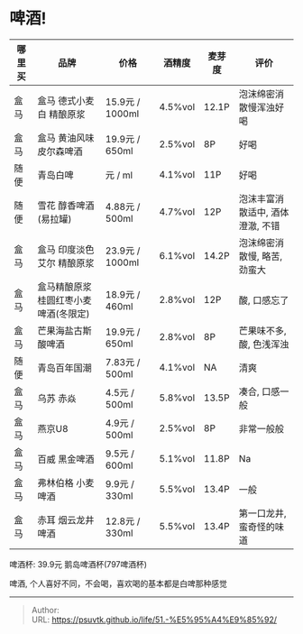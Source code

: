 # 啤酒!


| 哪里买 | 品牌 | 价格 | 酒精度 | 麦芽度 | 评价 |
| ---- |  ----  |  ----  |  ---- |  ----  |  ----  |
| 盒马 | 盒马 德式小麦白 精酿原浆 | 15.9元 / 1000ml | 4.5%vol | 12.1P | 泡沫绵密消散慢浑浊好喝 |
| 盒马 | 盒马 黄油风味皮尔森啤酒  | 19.9元 / 650ml  | 2.5%vol | 8P    | 好喝 |
| 随便 | 青岛白啤  | 元 / ml  | 4.1%vol | 11P    | 好喝 |
| 随便 | 雪花 醇香啤酒(易拉罐)  | 4.88元 / 500ml  | 4.7%vol | 12P    | 泡沫丰富消散适中, 酒体澄澈, 不错 |
| 盒马 | 盒马 印度淡色艾尔 精酿原浆   | 23.9元 / 1000ml  | 6.1%vol | 14.2P    | 泡沫绵密消散慢, 略苦, 劲蛮大 |
| 盒马 | 盒马精酿原浆 桂圆红枣小麦啤酒(冬限定) | 18.9元 / 460ml  | 2.8%vol | 12P | 酸, 口感忘了 |
| 盒马 | 芒果海盐古斯酸啤酒  | 19.9元 / 650ml  | 2.8%vol | 8P    | 芒果味不多, 酸, 色浅浑浊  |
| 随便 | 青岛百年国潮  | 7.83元 / 500ml  | 4.1%vol | NA    | 清爽  |
| 盒马 | 乌苏 赤焱          | 4.5元 / 500ml   | 5.8%vol | 13.5P | 凑合, 口感一般 |
| 盒马 | 燕京U8             | 4.9元 / 500ml   | 2.5%vol | 8P    | 非常一般般 |
| 盒马 | 百威 黑金啤酒       | 9.5元 / 600ml   | 5.1%vol | 11.8P    | Na |
| 盒马 | 弗林伯格 小麦啤酒       | 9.9元 / 330ml   | 5.5%vol | 13.4P    | 一般 |
| 盒马 | 赤耳 烟云龙井啤酒       | 12.8元 / 330ml   | 5.5%vol | 13.4P    | 第一口龙井,蛮奇怪的味道 |



啤酒杯: 39.9元 鹅岛啤酒杯(797啤酒杯)


啤酒, 个人喜好不同，不会喝，喜欢喝的基本都是白啤那种感觉

---

> Author:   
> URL: https://psuvtk.github.io/life/51.-%E5%95%A4%E9%85%92/  

